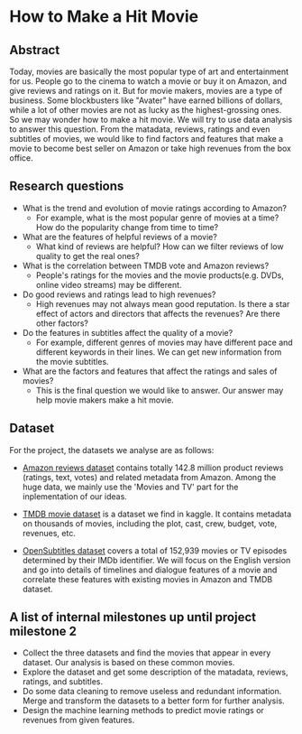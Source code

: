 # How to Make a Hit Movie

## Abstract
Today, movies are basically the most popular type of art and entertainment for us. People go to the cinema to watch a movie or buy it on Amazon, and give reviews and ratings on it. But for movie makers, movies are a type of business. Some blockbusters like "Avater" have earned billions of dollars, while a lot of other movies are not as lucky as the highest-grossing ones. So we may wonder how to make a hit movie. We will try to use data analysis to answer this question. From the matadata, reviews, ratings and even subtitles of movies, we would like to find factors and features that make a movie to become best seller on Amazon or take high revenues from the box office.  

## Research questions
- What is the trend and evolution of movie ratings according to Amazon?
  - For example, what is the most popular genre of movies at a time? How do the popularity change from time to time?
- What are the features of helpful reviews of a movie?
  - What kind of reviews are helpful? How can we filter reviews of low quality to get the real ones?
- What is the correlation between TMDB vote and Amazon reviews?
  - People's ratings for the movies and the movie products(e.g. DVDs, online video streams) may be different.
- Do good reviews and ratings lead to high revenues?
  - High revenues may not always mean good reputation. Is there a star effect of actors and directors that affects the revenues? Are there other factors?
- Do the features in subtitles affect the quality of a movie?
  - For example, different genres of movies may have different pace and different keywords in their lines. We can get new information from the movie subtitles.
- What are the factors and features that affect the ratings and sales of movies?
  - This is the final question we would like to answer. Our answer may help movie makers make a hit movie.



## Dataset
For the project, the datasets we analyse are as follows:

- [Amazon reviews dataset](http://jmcauley.ucsd.edu/data/amazon/index.html) contains totally 142.8 million product reviews (ratings, text, votes) and related metadata from Amazon. Among the huge data, we mainly use the 'Movies and TV' part for the inplementation of our ideas.

- [TMDB movie dataset](https://www.kaggle.com/tmdb/tmdb-movie-metadata) is a dataset we find in kaggle. It contains metadata on thousands of movies, including the plot, cast, crew, budget, vote, revenues, etc.

- [OpenSubtitles dataset](https://icitdocs.epfl.ch/display/clusterdocs/OpenSubtitles) covers a total of 152,939 movies or TV episodes determined by their IMDb identifier. We will focus on the English version and go into details of timelines and dialogue features of a movie and correlate these features with existing movies in Amazon and TMDB dataset.



## A list of internal milestones up until project milestone 2
- Collect the three datasets and find the movies that appear in every dataset. Our analysis is based on these common movies.
- Explore the dataset and get some description of the matadata, reviews, ratings, and subtitles.
- Do some data cleaning to remove useless and redundant information. Merge and transform the datasets to a better form for further analysis.
- Design the machine learning methods to predict movie ratings or revenues from given features.
